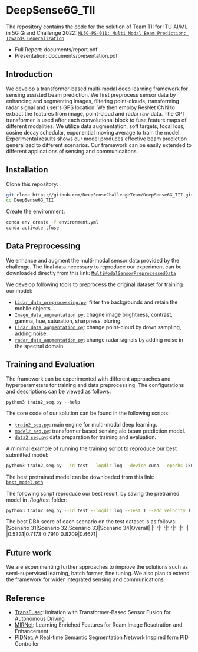 # DeepSense6G_TII
The repository contains the code for the solution of Team TII for ITU AI/ML in 5G Grand Challenge 2022: [`ML5G-PS-011: Multi Modal Beam Prediction: Towards Generalization`](https://deepsense6g.net/multi-modal-beam-prediction-challenge/) 
* Full Report: documents/report.pdf
* Presentation: documents/presentation.pdf

## Introduction  
We develop a transformer-based multi-modal deep learning framework for sensing assisted beam prediction. We first preprocess sensor data by enhancing and segmenting images, filtering point-clouds, transforming radar signal and user's GPS location. We then employ ResNet CNN to extract the features from image, point-cloud and radar raw data. The GPT transformer is used after each convolutional block to fuse feature maps of different modalities. We utilize data augmentation, soft targets, focal loss, cosine decay schedular, exponential moving average to train the model. Experimental results shows our model produces effective beam prediction generalized to different scenarios. Our framework can be easily extended to different applications of sensing and communicaitons. 
## Installation
Clone this repository:
```sh
git clone https://github.com/DeepSenseChallengeTeam/DeepSense6G_TII.git
cd DeepSense6G_TII
```
Create the environment:
```sh
conda env create -f environment.yml 
conda activate tfuse 
```
## Data Preprocessing
We enhance and augment the multi-modal sensor data provided by the challenge. The final data necessary to reproduce our experiment can be downloaded directly from this link: [`MultiModalSensorPreprocessedData`](https://drive.google.com/drive/folders/1zvOOJpGodEnjqvAiAeXkzOdjWmz1semF?usp=sharing)

We develop following tools to preprocess the original dataset for training our model: 

* [`Lidar_data_preprocessing.py`](./Lidar_data_preprocessing.py): filter the backgrounds and retain the mobile objects.
* [`Image_data_augmentation.py`](./Image_data_augmentation.py): chagne image brightness, contrast, gamma, hue, saturation, sharpness, bluring. 
* [`Lidar_data_augmentation.py`](./Lidar_data_augmentation.py): change point-cloud by down sampling, adding noise. 
* [`radar_data_augmentation.py`](./radar_data_augmentation.py): change radar signals by adding noise in the spectral domain.

## Training and Evaluation
The framework can be experimented with different approaches and hyperparameters for training and data preprocessing. The configurations and descriptions can be viewed as follows:
```
python3 train2_seq.py --help
```
The core code of our solution can be found in the following scripts:

* [`train2_seq.py`](./train2_seq.py): main engine for multi-modal deep learning.
* [`model2_seq.py`](./model2_seq.py): transformer based sensing aid beam prediction model.
* [`data2_seq.py`](./data2_seq.py): data preparation for training and evaluation.

A minimal example of running the training script to reproduce our best submitted model: 
```sh
python3 train2_seq.py --id test --logdir log --device cuda --epochs 150 --lr 1e-4 --batch_size 12 --add_velocity 1 --add_mask 0 --enhanced 1 --filtered 0 --loss focal --scheduler 1 --load_previous_best 0 --temp_coef 1 --train_adapt_together 1 --finetune 0 --Test 0 --augmentation 1 --angle_norm 1 --custom_FoV_lidar 1 --add_seg 0 --ema 1 --flip 0
```
The best pretrained model can be downloaded from this link: [`best_model.pth`](https://tiiuae-my.sharepoint.com/:u:/g/personal/yu_tian_tii_ae/ESWmKoHeKsxJorYTr6MxgjQBlCXrRQoSrgLDxs7ljxEr_g?e=bPrCgS) 

The following script reproduce our best result, by saving the pretrained model in ./log/test folder:
```sh
python3 train2_seq.py --id test --logdir log --Test 1 --add_velocity 1 --add_mask 0 --enhanced 1 --filtered 0 --angle_norm 1 --custom_FoV_lidar 1 --add_seg 0
```
The best DBA score of each scenario on the test dataset is as follows:
|Scenario 31|Scenario 32|Scenario 33|Scenario 34|Overall|
|:-:|:-:|:-:|:-:|:-:|
|0.5331|0.7173|0.7910|0.8209|0.6671|


## Future work
We are experimenting further approaches to improve the solutions such as semi-supervised learning, batch former, fine tuning. We also plan to extend the framework for wider integrated sensing and communications. 

## Reference
* [TransFuser](https://github.com/autonomousvision/transfuser): Imitation with Transformer-Based Sensor Fusion for Autonomous Driving
* [MIRNet](https://github.com/swz30/MIRNet): Learning Enriched Features for Ream Image Resotration and Enhancement
* [PIDNet](https://github.com/XuJiacong/PIDNet): A Real-time Semantic Segmentation Network Inspired form PID Controller
